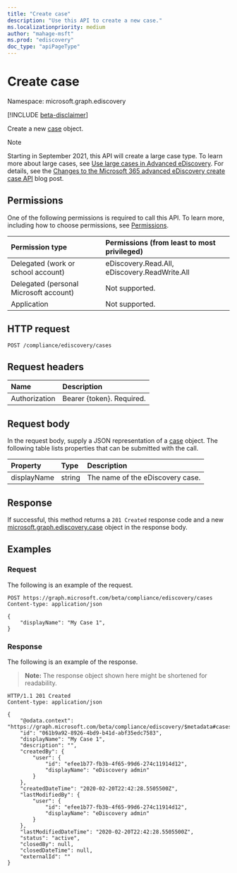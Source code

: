 ```yaml
---
title: "Create case"
description: "Use this API to create a new case."
ms.localizationpriority: medium
author: "mahage-msft"
ms.prod: "ediscovery"
doc_type: "apiPageType"
---
```


# Create case

Namespace: microsoft.graph.ediscovery

[!INCLUDE [beta-disclaimer](../../includes/beta-disclaimer.md)]

Create a new [case](../resources/ediscovery-case.md) object.

>[!NOTE]
>Starting in September 2021, this API will create a large case type. To learn more about large cases, see [Use large cases in Advanced eDiscovery](/microsoft-365/compliance/advanced-ediscovery-large-cases). For details, see the [Changes to the Microsoft 365 advanced eDiscovery create case API](https://go.microsoft.com/fwlink/?linkid=2172604) blog post.

## Permissions

One of the following permissions is required to call this API. To learn more, including how to choose permissions, see [Permissions](/graph/permissions-reference).

|Permission type|Permissions (from least to most privileged)|
|:---|:---|
|Delegated (work or school account)|eDiscovery.Read.All, eDiscovery.ReadWrite.All|
|Delegated (personal Microsoft account)|Not supported.|
|Application|Not supported.|

## HTTP request

<!-- { "blockType": "ignored" } -->

```http
POST /compliance/ediscovery/cases
```

## Request headers

| Name          | Description   |
|:--------------|:--------------|
| Authorization | Bearer {token}. Required. |

## Request body

In the request body, supply a JSON representation of a [case](../resources/ediscovery-case.md) object. The following table lists properties that can be submitted with the call.

| Property     | Type        | Description |
|:-------------|:------------|:------------|
| displayName  | string      | The name of the eDiscovery case. |

## Response

If successful, this method returns a `201 Created` response code and a new [microsoft.graph.ediscovery.case](../resources/ediscovery-case.md) object in the response body.

## Examples

### Request

The following is an example of the request.

<!-- {
  "blockType": "request",
  "name": "post_case"
}-->

```http
POST https://graph.microsoft.com/beta/compliance/ediscovery/cases
Content-type: application/json

{
    "displayName": "My Case 1",
}
```
### Response


The following is an example of the response.

> **Note:** The response object shown here might be shortened for readability.

<!-- {
  "blockType": "response",
  "truncated": true,
  "@odata.type": "microsoft.graph.ediscovery.case"
} -->

```http
HTTP/1.1 201 Created
Content-type: application/json

{
    "@odata.context": "https://graph.microsoft.com/beta/compliance/ediscovery/$metadata#cases/$entity",
    "id": "061b9a92-8926-4bd9-b41d-abf35edc7583",
    "displayName": "My Case 1",
    "description": "",
    "createdBy": {
        "user": {
            "id": "efee1b77-fb3b-4f65-99d6-274c11914d12",
            "displayName": "eDiscovery admin"
        }
    },
    "createdDateTime": "2020-02-20T22:42:28.5505500Z",
    "lastModifiedBy": {
        "user": {
            "id": "efee1b77-fb3b-4f65-99d6-274c11914d12",
            "displayName": "eDiscovery admin"
        }
    },
    "lastModifiedDateTime": "2020-02-20T22:42:28.5505500Z",
    "status": "active",
    "closedBy": null,
    "closedDateTime": null,
    "externalId": ""
}
```

<!-- uuid: 16cd6b66-4b1a-43a1-adaf-3a886856ed98
2019-02-04 14:57:30 UTC -->
<!-- {
  "type": "#page.annotation",
  "description": "Create case",
  "keywords": "",
  "section": "documentation",
  "tocPath": ""
}-->
